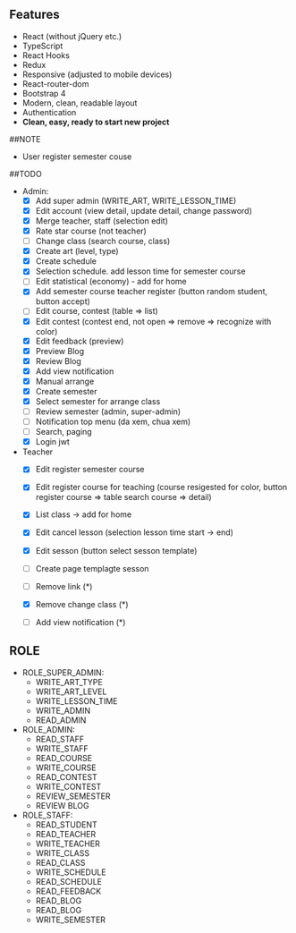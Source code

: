 ## Features
- React (without jQuery etc.)
- TypeScript
- React Hooks
- Redux
- Responsive (adjusted to mobile devices)
- React-router-dom
- Bootstrap 4
- Modern, clean, readable layout
- Authentication
- **Clean, easy, ready to start new project**

##NOTE 
- User register semester couse


##TODO
- Admin:
    - [x] Add super admin (WRITE_ART, WRITE_LESSON_TIME)
    - [x] Edit account (view detail, update detail, change  password) 
    - [x] Merge teacher, staff (selection edit) 
    - [x] Rate star course (not teacher)
    - [ ] Change class (search course, class)
    - [x] Create art (level, type)
    - [x] Create schedule 
    - [x] Selection schedule. add lesson time for semester  course
    - [ ] Edit statistical (economy) - add for home 
    - [x] Add semester course teacher register (button random student, button accept)
    - [ ] Edit course, contest (table => list)
    - [x] Edit contest (contest end, not open => remove =>  recognize with color)
    - [x] Edit feedback (preview)
    - [x] Preview Blog 
    - [x] Review Blog 
    - [x] Add view notification
    - [x] Manual arrange 
    - [x] Create semester
    - [x] Select semester for arrange class 
    - [ ] Review semester (admin, super-admin)
    - [ ] Notification top menu (da xem, chua xem)
    - [ ] Search, paging
    - [x] Login jwt
- Teacher
    - [x] Edit register semester course 
    - [x] Edit register course for teaching (course resigested for color,  button register course => table search course => detail) 
    - [x] List class -> add for home 
    - [x] Edit cancel lesson (selection lesson time start -> end) 
    - [x] Edit sesson (button select sesson template)
    - [ ] Create page templagte sesson
    - [ ] Remove link (*)
    - [x] Remove change class (*)
    - [ ] Add view notification (*)


## ROLE
- ROLE_SUPER_ADMIN:
    - WRITE_ART_TYPE
    - WRITE_ART_LEVEL
    - WRITE_LESSON_TIME
    - WRITE_ADMIN
    - READ_ADMIN
- ROLE_ADMIN:
    - READ_STAFF
    - WRITE_STAFF
    - READ_COURSE
    - WRITE_COURSE
    - READ_CONTEST
    - WRITE_CONTEST
    - REVIEW_SEMESTER
    - REVIEW BLOG
- ROLE_STAFF:
    - READ_STUDENT
    - READ_TEACHER
    - WRITE_TEACHER
    - WRITE_CLASS 
    - READ_CLASS
    - WRITE_SCHEDULE
    - READ_SCHEDULE
    - READ_FEEDBACK
    - READ_BLOG
    - READ_BLOG
    - WRITE_SEMESTER
    